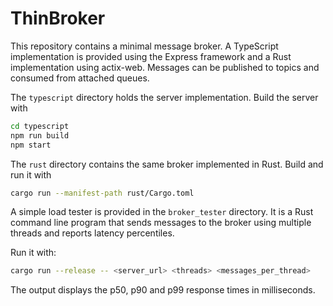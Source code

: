 # ThinBroker

This repository contains a minimal message broker.  A TypeScript implementation is provided using the Express framework and a Rust implementation using actix-web.  Messages can be published to topics and consumed from attached queues.

The `typescript` directory holds the server implementation.  Build the server with

```sh
cd typescript
npm run build
npm start
```

The `rust` directory contains the same broker implemented in Rust.  Build and run it with

```sh
cargo run --manifest-path rust/Cargo.toml
```

A simple load tester is provided in the `broker_tester` directory.  It is a Rust command line program that sends messages to the broker using multiple threads and reports latency percentiles.

Run it with:

```sh
cargo run --release -- <server_url> <threads> <messages_per_thread>
```

The output displays the p50, p90 and p99 response times in milliseconds.
